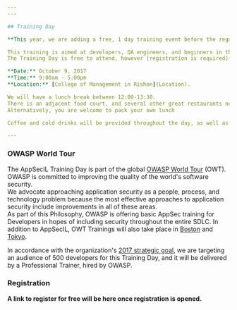 ```yaml
---
---

## Training Day

**This year, we are adding a free, 1 day training event before the regular Conference.**   

This training is aimed at developers, QA engineers, and beginners in the AppSec field.   
The Training Day is free to attend, however [registration is required](Register) - we will enable registration soon. 

**Date:** October 9, 2017  
**Time:** 9:00am - 5:00pm   
**Location:** [College of Management in Rishon](Location).

We will have a lunch break between 12:00-13:30. 
There is an adjacent food court, and several other great restaurants nearby. We will provide a list of suggested places to eat shortly.
Alternatively, you are welcome to pack your own lunch 

Coffee and cold drinks will be provided throughout the day, as well as an afternoon snack break.   

---
```


### OWASP World Tour   

The AppSecIL Training Day is part of the global [OWASP World Tour](https://www.owasp.org/index.php/OWASP_World_Tour) (OWT).   
OWASP is committed to improving the quality of the world's software security.   
We advocate approaching application security as a people, process, and technology problem because the most effective approaches to application security include improvements in all of these areas.  
As part of this Philosophy, OWASP is offering basic AppSec training for Developers in hopes of including security throughout the entire SDLC. 
In addition to AppSecIL, OWT Trainings will also take place in [Boston](https://www.owasp.org/index.php/2017_Global_World_Tour_Boston) and [Tokyo](https://www.owasp.org/index.php/2017_OWASP_World_Tour_Tokyo).

In accordance with the organization's [2017 strategic goal](https://www.owasp.org/index.php/OWASP_Strategic_Goals), we are targeting an audience of 500 developers for this Training Day, and it will be delivered by a Professional Trainer, hired by OWASP. 

### Registration  
**A link to register for free will be here once registration is opened.**

